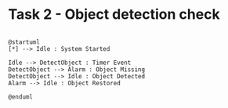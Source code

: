 # Task 2 - Object detection check

```plantuml

@startuml
[*] --> Idle : System Started

Idle --> DetectObject : Timer Event
DetectObject --> Alarm : Object Missing
DetectObject --> Idle : Object Detected
Alarm --> Idle : Object Restored

@enduml
